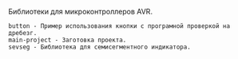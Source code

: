 Библиотеки для микроконтроллеров AVR.

    button - Пример использования кнопки с програмной проверкой на дребезг.
    main-project - Заготовка проекта.
    sevseg - Библиотека для семисегментного индикатора.
